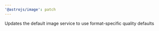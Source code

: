 ```yaml
---
'@astrojs/image': patch
---
```


Updates the default image service to use format-specific quality defaults
